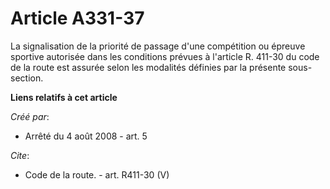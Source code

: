 # Article A331-37

La signalisation de la priorité de passage d'une compétition ou épreuve sportive autorisée dans les conditions prévues à
l'article R. 411-30 du code de la route est assurée selon les modalités définies par la présente sous-section.

**Liens relatifs à cet article**

_Créé par_:

  - Arrêté du 4 août 2008 - art. 5

_Cite_:

  - Code de la route. - art. R411-30 (V)
